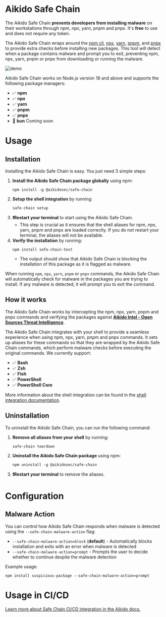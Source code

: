# Aikido Safe Chain

The Aikido Safe Chain **prevents developers from installing malware** on their workstations through npm, npx, yarn, pnpm and pnpx. It's **free** to use and does not require any token.

The Aikido Safe Chain wraps around the [npm cli](https://github.com/npm/cli), [npx](https://github.com/npm/cli/blob/latest/docs/content/commands/npx.md), [yarn](https://yarnpkg.com/), [pnpm](https://pnpm.io/), and [pnpx](https://pnpm.io/cli/dlx) to provide extra checks before installing new packages. This tool will detect when a package contains malware and prompt you to exit, preventing npm, npx, yarn, pnpm or pnpx from downloading or running the malware.

![demo](https://aikido-production-staticfiles-public.s3.eu-west-1.amazonaws.com/safe-pkg.gif)

Aikido Safe Chain works on Node.js version 18 and above and supports the following package managers:

- ✅ **npm**
- ✅ **npx**
- ✅ **yarn**
- ✅ **pnpm**
- ✅ **pnpx**
- 🚧 **bun** Coming soon

# Usage

## Installation

Installing the Aikido Safe Chain is easy. You just need 3 simple steps:

1. **Install the Aikido Safe Chain package globally** using npm:
   ```shell
   npm install -g @aikidosec/safe-chain
   ```
2. **Setup the shell integration** by running:
   ```shell
   safe-chain setup
   ```
3. **❗Restart your terminal** to start using the Aikido Safe Chain.
   - This step is crucial as it ensures that the shell aliases for npm, npx, yarn, pnpm and pnpx are loaded correctly. If you do not restart your terminal, the aliases will not be available.
4. **Verify the installation** by running:
   ```shell
   npm install safe-chain-test
   ```
   - The output should show that Aikido Safe Chain is blocking the installation of this package as it is flagged as malware.

When running `npm`, `npx`, `yarn`, `pnpm` or `pnpx` commands, the Aikido Safe Chain will automatically check for malware in the packages you are trying to install. If any malware is detected, it will prompt you to exit the command.

## How it works

The Aikido Safe Chain works by intercepting the npm, npx, yarn, pnpm and pnpx commands and verifying the packages against **[Aikido Intel - Open Sources Threat Intelligence](https://intel.aikido.dev/?tab=malware)**.

The Aikido Safe Chain integrates with your shell to provide a seamless experience when using npm, npx, yarn, pnpm and pnpx commands. It sets up aliases for these commands so that they are wrapped by the Aikido Safe Chain commands, which perform malware checks before executing the original commands. We currently support:

- ✅ **Bash**
- ✅ **Zsh**
- ✅ **Fish**
- ✅ **PowerShell**
- ✅ **PowerShell Core**

More information about the shell integration can be found in the [shell integration documentation](docs/shell-integration.md).

## Uninstallation

To uninstall the Aikido Safe Chain, you can run the following command:

1. **Remove all aliases from your shell** by running:
   ```shell
   safe-chain teardown
   ```
2. **Uninstall the Aikido Safe Chain package** using npm:
   ```shell
   npm uninstall -g @aikidosec/safe-chain
   ```
3. **❗Restart your terminal** to remove the aliases.

# Configuration

## Malware Action

You can control how Aikido Safe Chain responds when malware is detected using the `--safe-chain-malware-action` flag:

- `--safe-chain-malware-action=block` (**default**) - Automatically blocks installation and exits with an error when malware is detected
- `--safe-chain-malware-action=prompt` - Prompts the user to decide whether to continue despite the malware detection

Example usage:

```shell
npm install suspicious-package --safe-chain-malware-action=prompt
```

# Usage in CI/CD

[Learn more about Safe Chain CI/CD integration in the Aikido docs.](https://help.aikido.dev/code-scanning/aikido-malware-scanning/malware-scanning-with-safe-chain-in-ci-cd-environments)
